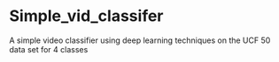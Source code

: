 # Simple_vid_classifer
A simple video classifier using deep learning techniques on the UCF 50 data set for 4 classes
